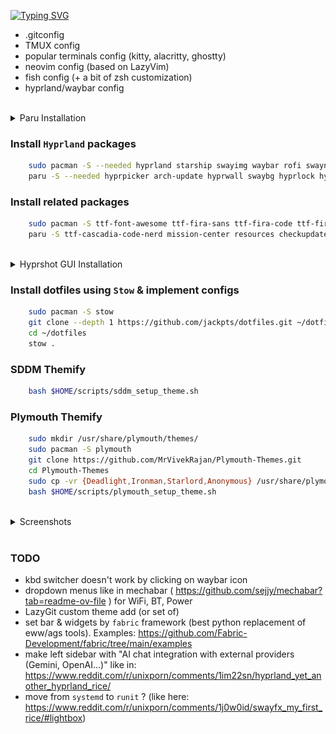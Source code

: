 [![Typing SVG](https://readme-typing-svg.demolab.com?font=Fira+Code&size=30&letterSpacing=tiny&duration=2000&pause=10000&color=F7F7F7&center=true&vCenter=true&width=435&lines=JackPts's+Dotfiles)](https://git.io/typing-svg)

- .gitconfig
- TMUX config
- popular terminals config (kitty, alacritty, ghostty)
- neovim config (based on LazyVim)
- fish config (+ a bit of zsh customization)
- hyprland/waybar config

<br />
<details close>
<summary>Paru Installation</summary>

```sh
    sudo pacman -S --needed base-devel
    git clone https://aur.archlinux.org/paru.git
    cd paru
    makepkg -si
```
</details>

### Install `Hyprland` packages

```bash
    sudo pacman -S --needed hyprland starship swayimg waybar rofi swaync obs-studio jq wl-clipboard libnotify nitrogen copyq figlet gum
    paru -S --needed hyprpicker arch-update hyprwall swaybg hyprlock hyprpicker scrot xclip hyprshot brightnessctl hyprpolkitagent hyprsunset hyprsysteminfo hypridle hyprswitch nwg-dock-hyprland swww waypaper
```

### Install related packages

```bash
    sudo pacman -S ttf-font-awesome ttf-fira-sans ttf-fira-code ttf-firacode-nerd ttf-droid ttf-jetbrains-mono ttf-jetbrains-mono-nerd gnome-calendar mpd ncmpcpp networkmanager-dmenu brightnessctl ttf-firacode-nerd kdeconnect fastfetch neofetch curl nushell starship
    paru -S ttf-cascadia-code-nerd mission-center resources checkupdates-with-aur paru walker-bin ghostty rxfetch ttf-material-design-icons ttf-maple-beta chafa
```

<br />
<details close>
<summary>Hyprshot GUI Installation</summary>

```sh
    git clone https://github.com/s-adi-dev/hyprshot-gui.git
    cd hyprshot-gui
    ./install.sh
```
</details>

### Install dotfiles using `Stow` & implement configs

```bash
    sudo pacman -S stow
    git clone --depth 1 https://github.com/jackpts/dotfiles.git ~/dotfiles
    cd ~/dotfiles
    stow .
```

### SDDM Themify

```bash
    bash $HOME/scripts/sddm_setup_theme.sh
```

### Plymouth Themify

```bash
    sudo mkdir /usr/share/plymouth/themes/
    sudo pacman -S plymouth
    git clone https://github.com/MrVivekRajan/Plymouth-Themes.git
    cd Plymouth-Themes
    sudo cp -vr {Deadlight,Ironman,Starlord,Anonymous} /usr/share/plymouth/themes/
    bash $HOME/scripts/plymouth_setup_theme.sh
```

<br />
<details close>
<summary>Screenshots</summary>
    <p align="center">
        <img src="assets/2025-01-13-171759_hyprshot.jpg" />
        <br />
        <img src="assets/2025-01-13-173201_hyprshot.jpg" />
        <br />
        <img src="assets/lock_screen.jpg" />
    </p>
</details>
<br />

### TODO

- kbd switcher doesn't work by clicking on waybar icon
- dropdown menus like in mechabar ( <https://github.com/sejjy/mechabar?tab=readme-ov-file> ) for WiFi, BT, Power
- LazyGit custom theme add (or set of)
- set bar & widgets by `fabric` framework (best python replacement of eww/ags tools). Examples: <https://github.com/Fabric-Development/fabric/tree/main/examples>
- make left sidebar with "AI chat integration with external providers (Gemini, OpenAI...)" like in: <https://www.reddit.com/r/unixporn/comments/1im22sn/hyprland_yet_another_hyprland_rice/>
- move from `systemd` to `runit` ? (like here: <https://www.reddit.com/r/unixporn/comments/1j0w0id/swayfx_my_first_rice/#lightbox>)
